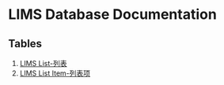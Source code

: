 # LIMS Database Documentation

## Tables

1. [LIMS List-列表](/database/lims-list)
2. [LIMS List Item-列表项](/database/lims-list-item)

